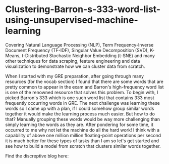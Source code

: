 # Clustering-Barron-s-333-word-list-using-unsupervised-machine-learning
Covering Natural Language Processing (NLP), Term Frequency-Inverse Document Frequency (TF-IDF), Singular Value Decomposition (SVD), K-Means, t-Distributed Stochastic Neighbor Embedding (t-SNE) and many other techniques for data scraping, feature engineering and data visualization to demonstrate how we can cluster data from scratch.

When I started with my GRE preparation, after going through many resources (for the vocab section) I found that there are some words that are pretty common to appear in the exam and Barron's high-frequency word list is one of the renowned resource that solves this problem. To begin with, I picked Barron's 333 which is one such word list that contains 333 most frequently occurring words in GRE. The next challenge was learning these words so I came up with a plan, if I could somehow group similar words together it would make the learning process much easier. But how to do that? Manually grouping these words would be way more challenging than simply learning the words as they are. After pondering for some time, it occurred to me why not let the machine do all the hard work! I think with a capability of above one million million floating-point operations per second it is much better for these types of tasks than I am so let's get started and see how to build a model from scratch that clusters similar words together.

Find the discreptive blog here: 
